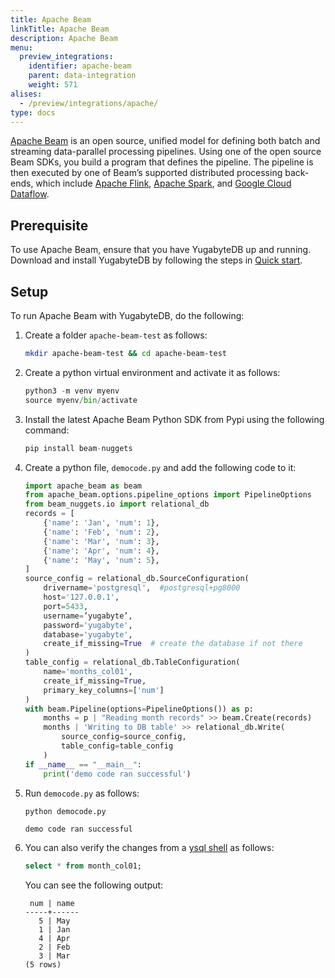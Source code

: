 ```yaml
---
title: Apache Beam
linkTitle: Apache Beam
description: Apache Beam
menu:
  preview_integrations:
    identifier: apache-beam
    parent: data-integration
    weight: 571
alises:
  - /preview/integrations/apache/
type: docs
---
```


[Apache Beam](https://beam.apache.org/) is an open source, unified model for defining both batch and streaming data-parallel processing pipelines. Using one of the open source Beam SDKs, you build a program that defines the pipeline. The pipeline is then executed by one of Beam’s supported distributed processing back-ends, which include [Apache Flink](https://flink.apache.org/), [Apache Spark](https://spark.apache.org/), and [Google Cloud Dataflow](https://cloud.google.com/dataflow).

## Prerequisite

To use Apache Beam, ensure that you have YugabyteDB up and running. Download and install YugabyteDB by following the steps in [Quick start](../../quick-start/).

## Setup

To run Apache Beam with YugabyteDB, do the following:

1. Create a folder `apache-beam-test` as follows:

    ```sh
    mkdir apache-beam-test && cd apache-beam-test
    ```

1. Create a python virtual environment and activate it as follows:

   ```python
   python3 -m venv myenv
   source myenv/bin/activate
   ```

1. Install the latest Apache Beam Python SDK from Pypi using the following command:

    ```python
    pip install beam-nuggets
    ```

1. Create a python file, `democode.py` and add the following code to it:

    ```python
    import apache_beam as beam
    from apache_beam.options.pipeline_options import PipelineOptions
    from beam_nuggets.io import relational_db
    records = [
        {'name': 'Jan', 'num': 1},
        {'name': 'Feb', 'num': 2},
        {'name': 'Mar', 'num': 3},
        {'name': 'Apr', 'num': 4},
        {'name': 'May', 'num': 5},
    ]
    source_config = relational_db.SourceConfiguration(
        drivername='postgresql',  #postgresql+pg8000
        host='127.0.0.1',
        port=5433,
        username=’yugabyte’,
        password='yugabyte',
        database='yugabyte',
        create_if_missing=True  # create the database if not there
    )
    table_config = relational_db.TableConfiguration(
        name='months_col01',
        create_if_missing=True,
        primary_key_columns=['num']
    )
    with beam.Pipeline(options=PipelineOptions()) as p:
        months = p | "Reading month records" >> beam.Create(records)
        months | 'Writing to DB table' >> relational_db.Write(
            source_config=source_config,
            table_config=table_config
        )
    if __name__ == "__main__":
        print('demo code ran successful')
    ```

1. Run `democode.py` as follows:

    ```python
    python democode.py
    ```

    ```output
    demo code ran successful
    ```

1. You can also verify the changes from a [ysql shell](../../admin/ysqlsh/#starting-ysqlsh) as follows:

    ```sql
    select * from month_col01;
    ```

    You can see the following output:

    ```output
     num | name
    -----+------
       5 | May
       1 | Jan
       4 | Apr
       2 | Feb
       3 | Mar
    (5 rows)
    ```
